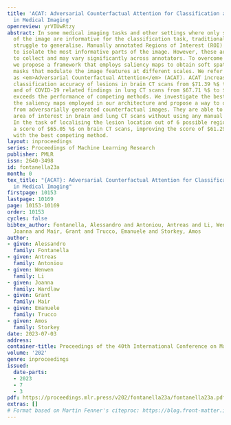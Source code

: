 ```yaml
---
title: 'ACAT: Adversarial Counterfactual Attention for Classification and Detection
  in Medical Imaging'
openreview: yrVIUwRtzy
abstract: In some medical imaging tasks and other settings where only small parts
  of the image are informative for the classification task, traditional CNNs can sometimes
  struggle to generalise. Manually annotated Regions of Interest (ROI) are often used
  to isolate the most informative parts of the image. However, these are expensive
  to collect and may vary significantly across annotators. To overcome these issues,
  we propose a framework that employs saliency maps to obtain soft spatial attention
  masks that modulate the image features at different scales. We refer to our method
  as <em>Adversarial Counterfactual Attention</em> (ACAT). ACAT increases the baseline
  classification accuracy of lesions in brain CT scans from $71.39 %$ to $72.55 %$
  and of COVID-19 related findings in lung CT scans from $67.71 %$ to $70.84 %$ and
  exceeds the performance of competing methods. We investigate the best way to generate
  the saliency maps employed in our architecture and propose a way to obtain them
  from adversarially generated counterfactual images. They are able to isolate the
  area of interest in brain and lung CT scans without using any manual annotations.
  In the task of localising the lesion location out of 6 possible regions, they obtain
  a score of $65.05 %$ on brain CT scans, improving the score of $61.29 %$ obtained
  with the best competing method.
layout: inproceedings
series: Proceedings of Machine Learning Research
publisher: PMLR
issn: 2640-3498
id: fontanella23a
month: 0
tex_title: "{ACAT}: Adversarial Counterfactual Attention for Classification and Detection
  in Medical Imaging"
firstpage: 10153
lastpage: 10169
page: 10153-10169
order: 10153
cycles: false
bibtex_author: Fontanella, Alessandro and Antoniou, Antreas and Li, Wenwen and Wardlaw,
  Joanna and Mair, Grant and Trucco, Emanuele and Storkey, Amos
author:
- given: Alessandro
  family: Fontanella
- given: Antreas
  family: Antoniou
- given: Wenwen
  family: Li
- given: Joanna
  family: Wardlaw
- given: Grant
  family: Mair
- given: Emanuele
  family: Trucco
- given: Amos
  family: Storkey
date: 2023-07-03
address: 
container-title: Proceedings of the 40th International Conference on Machine Learning
volume: '202'
genre: inproceedings
issued:
  date-parts:
  - 2023
  - 7
  - 3
pdf: https://proceedings.mlr.press/v202/fontanella23a/fontanella23a.pdf
extras: []
# Format based on Martin Fenner's citeproc: https://blog.front-matter.io/posts/citeproc-yaml-for-bibliographies/
---
```


